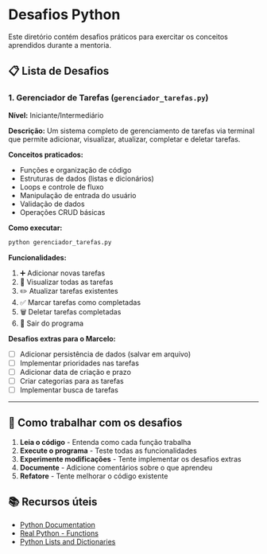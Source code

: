 # Desafios Python

Este diretório contém desafios práticos para exercitar os conceitos aprendidos durante a mentoria.

## 📋 Lista de Desafios

### 1. Gerenciador de Tarefas (`gerenciador_tarefas.py`)

**Nível:** Iniciante/Intermediário

**Descrição:** Um sistema completo de gerenciamento de tarefas via terminal que permite adicionar, visualizar, atualizar, completar e deletar tarefas.

**Conceitos praticados:**
- Funções e organização de código
- Estruturas de dados (listas e dicionários)
- Loops e controle de fluxo
- Manipulação de entrada do usuário
- Validação de dados
- Operações CRUD básicas

**Como executar:**
```bash
python gerenciador_tarefas.py
```

**Funcionalidades:**
1. ➕ Adicionar novas tarefas
2. 👀 Visualizar todas as tarefas
3. ✏️ Atualizar tarefas existentes
4. ✅ Marcar tarefas como completadas
5. 🗑️ Deletar tarefas completadas
6. 🚪 Sair do programa

**Desafios extras para o Marcelo:**
- [ ] Adicionar persistência de dados (salvar em arquivo)
- [ ] Implementar prioridades nas tarefas
- [ ] Adicionar data de criação e prazo
- [ ] Criar categorias para as tarefas
- [ ] Implementar busca de tarefas

---

## 🎯 Como trabalhar com os desafios

1. **Leia o código** - Entenda como cada função trabalha
2. **Execute o programa** - Teste todas as funcionalidades
3. **Experimente modificações** - Tente implementar os desafios extras
4. **Documente** - Adicione comentários sobre o que aprendeu
5. **Refatore** - Tente melhorar o código existente

## 📚 Recursos úteis

- [Python Documentation](https://docs.python.org/3/)
- [Real Python - Functions](https://realpython.com/defining-your-own-python-function/)
- [Python Lists and Dictionaries](https://docs.python.org/3/tutorial/datastructures.html) 